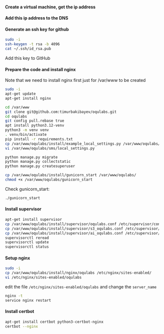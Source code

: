 #### Create a virtual machine, get the ip address

#### Add this ip address to the DNS

#### Generate an ssh key for github

```bash
sudo -i
ssh-keygen -t rsa -b 4096
cat ~/.ssh/id_rsa.pub
```

Add this key to GitHub

#### Prepare the code and install nginx

Note that we need to install nginx first just for /var/www to be created

```bash
sudo -i
apt-get update
apt-get install nginx

cd /var/www
git clone git@github.com:timurbakibayev/oqulabs.git
cd oqulabs
git config pull.rebase true
apt install python3.12-venv
python3 -m venv venv
. venv/bin/activate
pip install -r requirements.txt
cp /var/www/oqulabs/install/example_local_settings.py /var/www/oqulabs/sms/local_settings.py
vi /var/www/oqulabs/sms/local_settings.py

python manage.py migrate
python manage.py collectstatic
python manage.py createsuperuser

cp /var/www/oqulabs/install/gunicorn_start /var/www/oqulabs/
chmod +x /var/www/oqulabs/gunicorn_start
```

Check gunicorn_start:

```bash
./gunicorn_start
```

#### Install supervisor

```bash
apt-get install supervisor
cp /var/www/oqulabs/install/supervisor/oqulabs.conf /etc/supervisor/conf.d/
cp /var/www/oqulabs/install/supervisor/s3_oqulabs.conf /etc/supervisor/conf.d/
cp /var/www/oqulabs/install/supervisor/ai_oqulabs.conf /etc/supervisor/conf.d/
supervisorctl reread
supervisorctl update
supervisorctl status
```

#### Setup nginx

```bash
sudo -i
cp /var/www/oqulabs/install/nginx/oqulabs /etc/nginx/sites-enabled/
vi /etc/nginx/sites-enabled/oqulabs
```

edit the file `/etc/nginx/sites-enabled/oqulabs` and change the `server_name`

```bash
nginx -t
service nginx restart
```

#### Install certbot

```bash
apt-get install certbot python3-certbot-nginx
certbot --nginx
```

